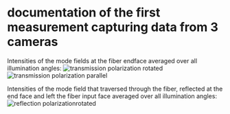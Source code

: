 # documentation of the first measurement capturing data from 3 cameras

Intensities of the mode fields at the fiber endface averaged over all illumination angles:
![transmission polarization  rotated](/processing/julia/step12_0724/fiber_endface_intens_tran_perp.jpg?raw=true "tran perp")
![transmission polarization parallel](/processing/julia/step12_0724/fiber_endface_intens_tran_para.jpg?raw=true "tran para")

Intensities of the mode field that traversed through the fiber,
reflected at the end face and left the fiber input face averaged over
all illumination angles: 
![reflection polarizationrotated](/processing/julia/step12_0724/fiber_endface_intens_refl_perp.jpg?raw=true "refl perp")